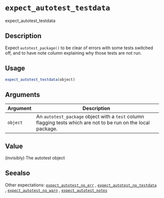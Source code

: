 # `expect_autotest_testdata`

expect_autotest_testdata


## Description

Expect `autotest_package()` to be clear of errors with some tests switched
 off, and to have note column explaining why those tests are not run.


## Usage

```r
expect_autotest_testdata(object)
```


## Arguments

Argument      |Description
------------- |----------------
`object`     |     An `autotest_package` object with a `test` column flagging tests which are not to be run on the local package.


## Value

(invisibly) The autotest object


## Seealso

Other expectations:
 [`expect_autotest_no_err`](#expectautotestnoerr) ,
 [`expect_autotest_no_testdata`](#expectautotestnotestdata) ,
 [`expect_autotest_no_warn`](#expectautotestnowarn) ,
 [`expect_autotest_notes`](#expectautotestnotes)


